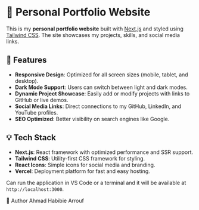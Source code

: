 # 🚀 Personal Portfolio Website

This is my **personal portfolio website** built with [Next.js](https://nextjs.org/) and styled using [Tailwind CSS](https://tailwindcss.com/). The site showcases my projects, skills, and social media links.

## 📌 Features

- **Responsive Design**: Optimized for all screen sizes (mobile, tablet, and desktop).
- **Dark Mode Support**: Users can switch between light and dark modes.
- **Dynamic Project Showcase**: Easily add or modify projects with links to GitHub or live demos.
- **Social Media Links**: Direct connections to my GitHub, LinkedIn, and YouTube profiles.
- **SEO Optimized**: Better visibility on search engines like Google.

## 💡 Tech Stack

- **Next.js**: React framework with optimized performance and SSR support.
- **Tailwind CSS**: Utility-first CSS framework for styling.
- **React Icons**: Simple icons for social media and branding.
- **Vercel**: Deployment platform for fast and easy hosting.

Can run the application in VS Code or a terminal and it will be available at `http://localhost:3000`.

👤 Author
Ahmad Habibie Arrouf
